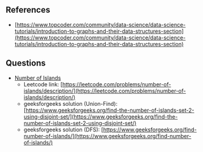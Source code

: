## References

- [https://www.topcoder.com/community/data-science/data-science-tutorials/introduction-to-graphs-and-their-data-structures-section](https://www.topcoder.com/community/data-science/data-science-tutorials/introduction-to-graphs-and-their-data-structures-section)

## Questions
- [Number of Islands](NumberOfIslands.py)
    - Leetcode link: [https://leetcode.com/problems/number-of-islands/description/](https://leetcode.com/problems/number-of-islands/description/)
    - geeksforgeeks solution (Union-Find): [https://www.geeksforgeeks.org/find-the-number-of-islands-set-2-using-disjoint-set/](https://www.geeksforgeeks.org/find-the-number-of-islands-set-2-using-disjoint-set/)
    - geeksforgeeks solution (DFS): [https://www.geeksforgeeks.org/find-number-of-islands/](https://www.geeksforgeeks.org/find-number-of-islands/)
